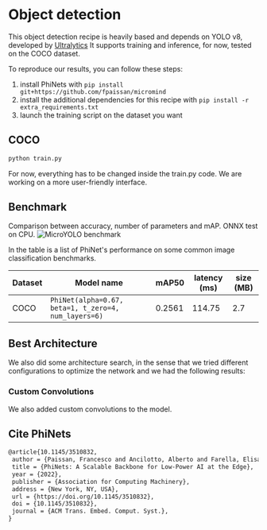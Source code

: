 # Object detection

This object detection recipe is heavily based and depends on YOLO v8, developed by [Ultralytics](https://github.com/ultralytics/ultralytics)
It supports training and inference, for now, tested on the COCO dataset.

To reproduce our results, you can follow these steps:

1. install PhiNets with `pip install git+https://github.com/fpaissan/micromind`
2. install the additional dependencies for this recipe with `pip install -r extra_requirements.txt`
3. launch the training script on the dataset you want

## COCO

```bash
python train.py
```

For now, everything has to be changed inside the train.py code. We are working on a more user-friendly interface.

## Benchmark

Comparison between accuracy, number of parameters and mAP. ONNX test on CPU.
![MicroYOLO benchmark](./plots/yolov8.png)

In the table is a list of PhiNet's performance on some common image classification benchmarks.

| Dataset | Model name                                           | mAP50  | latency (ms) | size (MB) |
| ------- | ---------------------------------------------------- | ------ | ------------ | --------- |
| COCO    | `PhiNet(alpha=0.67, beta=1, t_zero=4, num_layers=6)` | 0.2561 | 114.75       | 2.7       |

## Best Architecture

We also did some architecture search, in the sense that we tried different configurations to optimize the network and we had the following results:

### Custom Convolutions

We also added custom convolutions to the model.

## Cite PhiNets

```latex
@article{10.1145/3510832,
 author = {Paissan, Francesco and Ancilotto, Alberto and Farella, Elisabetta},
 title = {PhiNets: A Scalable Backbone for Low-Power AI at the Edge},
 year = {2022},
 publisher = {Association for Computing Machinery},
 address = {New York, NY, USA},
 url = {https://doi.org/10.1145/3510832},
 doi = {10.1145/3510832},
 journal = {ACM Trans. Embed. Comput. Syst.},
}
```

